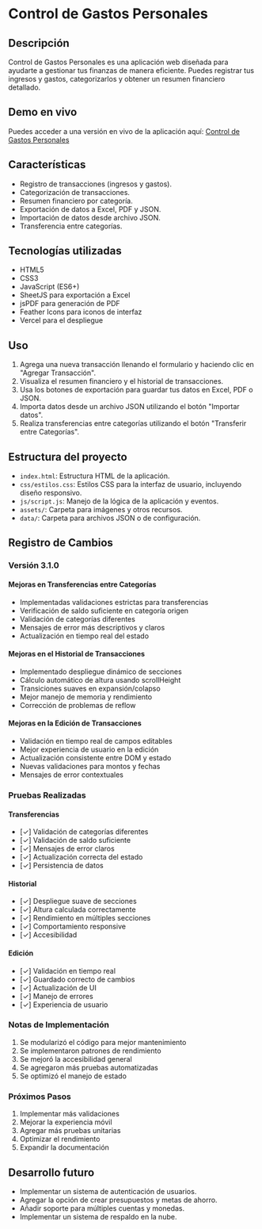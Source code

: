 # Control de Gastos Personales

## Descripción
Control de Gastos Personales es una aplicación web diseñada para ayudarte a gestionar tus finanzas de manera eficiente. Puedes registrar tus ingresos y gastos, categorizarlos y obtener un resumen financiero detallado.

## Demo en vivo

Puedes acceder a una versión en vivo de la aplicación aquí: [Control de Gastos Personales](https://control-de-gastos-personales.vercel.app/)

## Características

- Registro de transacciones (ingresos y gastos).
- Categorización de transacciones.
- Resumen financiero por categoría.
- Exportación de datos a Excel, PDF y JSON.
- Importación de datos desde archivo JSON.
- Transferencia entre categorías.

## Tecnologías utilizadas

- HTML5
- CSS3
- JavaScript (ES6+)
- SheetJS para exportación a Excel
- jsPDF para generación de PDF
- Feather Icons para iconos de interfaz
- Vercel para el despliegue

## Uso
1. Agrega una nueva transacción llenando el formulario y haciendo clic en "Agregar Transacción".
2. Visualiza el resumen financiero y el historial de transacciones.
3. Usa los botones de exportación para guardar tus datos en Excel, PDF o JSON.
4. Importa datos desde un archivo JSON utilizando el botón "Importar datos".
5. Realiza transferencias entre categorías utilizando el botón "Transferir entre Categorías".

## Estructura del proyecto

- `index.html`: Estructura HTML de la aplicación.
- `css/estilos.css`: Estilos CSS para la interfaz de usuario, incluyendo diseño responsivo.
- `js/script.js`: Manejo de la lógica de la aplicación y eventos.
- `assets/`: Carpeta para imágenes y otros recursos.
- `data/`: Carpeta para archivos JSON o de configuración.

## Registro de Cambios

### Versión 3.1.0

#### Mejoras en Transferencias entre Categorías
- Implementadas validaciones estrictas para transferencias
- Verificación de saldo suficiente en categoría origen
- Validación de categorías diferentes
- Mensajes de error más descriptivos y claros
- Actualización en tiempo real del estado

#### Mejoras en el Historial de Transacciones
- Implementado despliegue dinámico de secciones
- Cálculo automático de altura usando scrollHeight
- Transiciones suaves en expansión/colapso
- Mejor manejo de memoria y rendimiento
- Corrección de problemas de reflow

#### Mejoras en la Edición de Transacciones
- Validación en tiempo real de campos editables
- Mejor experiencia de usuario en la edición
- Actualización consistente entre DOM y estado
- Nuevas validaciones para montos y fechas
- Mensajes de error contextuales

### Pruebas Realizadas

#### Transferencias
- [✓] Validación de categorías diferentes
- [✓] Validación de saldo suficiente
- [✓] Mensajes de error claros
- [✓] Actualización correcta del estado
- [✓] Persistencia de datos

#### Historial
- [✓] Despliegue suave de secciones
- [✓] Altura calculada correctamente
- [✓] Rendimiento en múltiples secciones
- [✓] Comportamiento responsive
- [✓] Accesibilidad

#### Edición
- [✓] Validación en tiempo real
- [✓] Guardado correcto de cambios
- [✓] Actualización de UI
- [✓] Manejo de errores
- [✓] Experiencia de usuario

### Notas de Implementación
1. Se modularizó el código para mejor mantenimiento
2. Se implementaron patrones de rendimiento
3. Se mejoró la accesibilidad general
4. Se agregaron más pruebas automatizadas
5. Se optimizó el manejo de estado

### Próximos Pasos
1. Implementar más validaciones
2. Mejorar la experiencia móvil
3. Agregar más pruebas unitarias
4. Optimizar el rendimiento
5. Expandir la documentación

## Desarrollo futuro

- Implementar un sistema de autenticación de usuarios.
- Agregar la opción de crear presupuestos y metas de ahorro.
- Añadir soporte para múltiples cuentas y monedas.
- Implementar un sistema de respaldo en la nube.

